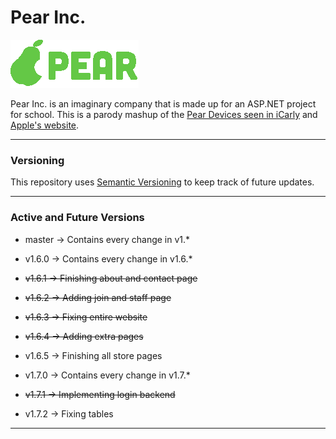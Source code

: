 # Pear Inc.

![pear logo](https://github.com/touchportal/pear-webproject/blob/master/pearwebsite/icons/pear-inc-textlogo.png)

Pear Inc. is an imaginary company that is made up for an ASP.NET project for school.
This is a parody mashup of the [Pear Devices seen in iCarly](https://icarly.fandom.com/wiki/Pear_Company) and [Apple's website](https://www.apple.com/).

---

### Versioning

This repository uses [Semantic Versioning](https://semver.org/) to keep track of future updates.

---

### Active and Future Versions

- master -> Contains every change in v1.*

- v1.6.0 -> Contains every change in v1.6.*
- ~~v1.6.1 -> Finishing about and contact page~~
- ~~v1.6.2 -> Adding join and staff page~~
- ~~v1.6.3 -> Fixing entire website~~
- ~~v1.6.4 -> Adding extra pages~~
- v1.6.5 -> Finishing all store pages


- v1.7.0 -> Contains every change in v1.7.*
- ~~v1.7.1 -> Implementing login backend~~
- v1.7.2 -> Fixing tables

---